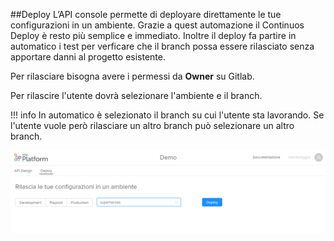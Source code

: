 ##Deploy
L’API console permette di deployare direttamente le tue configurazioni in un ambiente.
Grazie a quest automazione il Continuos Deploy è resto più semplice e immediato.
Inoltre il deploy fa partire in automatico i test per verficare che il branch possa essere rilasciato senza apportare danni al progetto esistente.

Per rilasciare bisogna avere i permessi da **Owner** su Gitlab.

Per rilascire l'utente dovrà selezionare l'ambiente e il branch.

!!! info
    In automatico è selezionato il branch su cui l'utente sta lavorando. Se l'utente vuole però rilasciare un altro branch può selezionare un altro branch.

![deploy](img/deploy.PNG)
